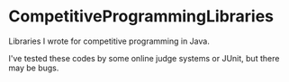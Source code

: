# CompetitiveProgrammingLibraries
Libraries I wrote for competitive programming in Java.  

I've tested these codes by some online judge systems or JUnit, but there may be bugs.
